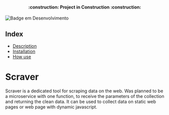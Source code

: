 <h4 align="center"> 
    :construction:  Project in Construction  :construction:
</h4>

![Badge em Desenvolvimento](http://img.shields.io/static/v1?label=STATUS&message=Alpha%20Version&color=GREEN&style=for-the-badge)

## Index 

* [Description](#Título-e-Imagem-de-capa)
* [Installation](#Título-e-Imagem-de-capa)
* [How use](#Título-e-Imagem-de-capa)

# Scraver
Scraver is a dedicated tool for scraping data on the web. Was planned to be a microservice with one function, to receive the parameters of the collection and returning the clean data. It can be used to collect data on static web pages or web page with dynamic javascript.


